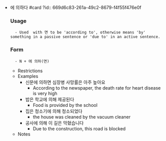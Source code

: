 - 에 의하다 #card
?id:: 669d6c83-261a-49c2-8679-f4f55f476e0f
	### Usage
		- Used  with 면 to be 'according to', otherwise means 'by' something in a passive sentence or 'due to' in an active sentence.
	### Form
		- N + 에 의하(면)
	- Restrictions
	- Examples
		- 신문에 의하면 심장병 사망률은 아주 높아요
			- According to the newspaper, the death rate for heart disease is very high
		- 밥은 학교에 의해 제공된다
			- Food is provided by the school
		- 집은 청소기에 의해 청소되었다
			- the house was cleaned by the vacuum cleaner
		- 공사에 의해 이 길은 막혔습니다
			- Due to the construction, this road is blocked
	- Notes